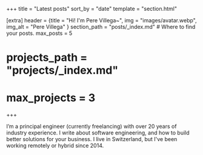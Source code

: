 +++
title = "Latest posts"
sort_by = "date"
template = "section.html"

[extra]
header = {title = "Hi! I'm Pere Villega~", img = "images/avatar.webp", img_alt = "Pere Villega" }
section_path = "posts/_index.md"  # Where to find your posts.
max_posts = 5  
# projects_path = "projects/_index.md"
# max_projects = 3
+++

I’m a principal engineer (currently freelancing) with over 20 years of industry experience.
I write about software engineering, and how to build better solutions for your business.
I live in Switzerland, but I've been working remotely or hybrid since 2014.



